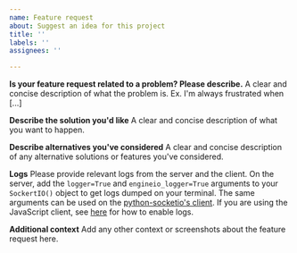 ```yaml
---
name: Feature request
about: Suggest an idea for this project
title: ''
labels: ''
assignees: ''

---
```


**Is your feature request related to a problem? Please describe.**
A clear and concise description of what the problem is. Ex. I'm always frustrated when [...]

**Describe the solution you'd like**
A clear and concise description of what you want to happen.

**Describe alternatives you've considered**
A clear and concise description of any alternative solutions or features you've considered.

**Logs**
Please provide relevant logs from the server and the client. On the server, add the `logger=True` and `engineio_logger=True` arguments to your `SockertIO()` object to get logs dumped on your terminal. The same arguments can be used on the [python-socketio's client](https://github.com/miguelgrinberg/python-socketio). If you are using the JavaScript client, see [here](https://socket.io/docs/logging-and-debugging/) for how to enable logs.

**Additional context**
Add any other context or screenshots about the feature request here.
